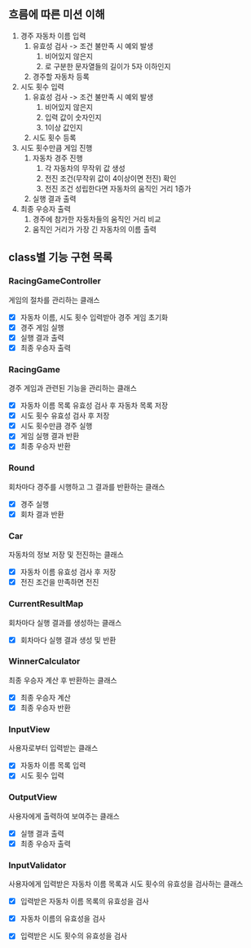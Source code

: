 ## 흐름에 따른 미션 이해

1. 경주 자동차 이름 입력
   1. 유효성 검사 -> 조건 불만족 시 예외 발생
      1. 비어있지 않은지
      2. 로 구분한 문자열들의 길이가 5자 이하인지
   2. 경주할 자동차 등록
2. 시도 횟수 입력
   1. 유효성 검사 -> 조건 불만족 시 예외 발생
      1. 비어있지 않은지
      2. 입력 값이 숫자인지
      3. 1이상 값인지
   2. 시도 횟수 등록
3. 시도 횟수만큼 게임 진행
   1. 자동차 경주 진행
      1. 각 자동차의 무작위 값 생성
      2. 전진 조건(무작위 값이 4이상이면 전진) 확인
      3. 전진 조건 성립한다면 자동차의 움직인 거리 1증가
   2. 실행 결과 출력
4. 최종 우승자 출력
   1. 경주에 참가한 자동차들의 움직인 거리 비교
   2. 움직인 거리가 가장 긴 자동차의 이름 출력

## class별 기능 구현 목록

### RacingGameController
게임의 절차를 관리하는 클래스

- [x] 자동차 이름, 시도 횟수 입력받아 경주 게임 초기화
- [x] 경주 게임 실행 
- [x] 실행 결과 출력
- [x] 최종 우승자 출력

### RacingGame
경주 게임과 관련된 기능을 관리하는 클래스

- [x] 자동차 이름 목록 유효성 검사 후 자동차 목록 저장
- [x] 시도 횟수 유효성 검사 후 저장
- [x] 시도 횟수만큼 경주 실행 
- [x] 게임 실행 결과 반환
- [x] 최종 우승자 반환

### Round
회차마다 경주를 시행하고 그 결과를 반환하는 클래스

- [x] 경주 실행
- [x] 회차 결과 반환
  
### Car
자동차의 정보 저장 및 전진하는 클래스

- [x] 자동차 이름 유효성 검사 후 저장
- [x] 전진 조건을 만족하면 전진

### CurrentResultMap
회차마다 실행 결과를 생성하는 클래스

- [x] 회차마다 실행 결과 생성 및 반환

### WinnerCalculator
최종 우승자 계산 후 반환하는 클래스

- [x] 최종 우승자 계산
- [x] 최종 우승자 반환

### InputView
사용자로부터 입력받는 클래스

- [x] 자동차 이름 목록 입력
- [x] 시도 횟수 입력

### OutputView
사용자에게 출력하여 보여주는 클래스

- [x] 실행 결과 출력
- [x] 최종 우승자 출력

### InputValidator
사용자에게 입력받은 자동차 이름 목록과 시도 횟수의 유효성을 검사하는 클래스

- [x] 입력받은 자동차 이름 목록의 유효성을 검사
- [x] 자동차 이름의 유효성을 검사
- [x] 입력받은 시도 횟수의 유효성을 검사



